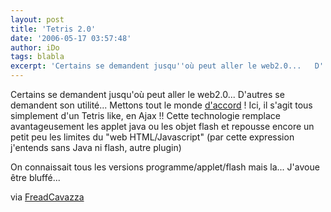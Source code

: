 ```yaml
---
layout: post
title: 'Tetris 2.0'
date: '2006-05-17 03:57:48'
author: iDo
tags: blabla
excerpt: 'Certains se demandent jusqu''où peut aller le web2.0...   D''autres se demandent son utilité...   Mettons tout le monde [d''accord](http://www.dustindiaz.com/basement/tetris.html) !   Ici, il s''agit tous simplement d''un Tetris like, en Ajax !!   Cette technologie remplace avantageusement les applet java ou les objet flash et repousse encore un      ...'
---
```


Certains se demandent jusqu'où peut aller le web2.0...   D'autres se demandent son utilité...   Mettons tout le monde [d'accord](http://www.dustindiaz.com/basement/tetris.html) !   Ici, il s'agit tous simplement d'un Tetris like, en Ajax !!   Cette technologie remplace avantageusement les applet java ou les objet flash et repousse encore un petit peu les limites du &quot;web HTML/Javascript&quot; (par cette expression j'entends sans Java ni flash, autre plugin)

On connaissait tous les versions programme/applet/flash mais la...   J'avoue être bluffé...

via [FreadCavazza](http://www.fredcavazza.net/)
